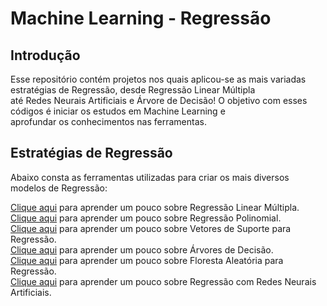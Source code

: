 # Machine Learning - Regressão

## Introdução
Esse repositório contém projetos nos quais aplicou-se as mais variadas estratégias de Regressão, desde Regressão Linear Múltipla  
até Redes Neurais Artificiais e Árvore de Decisão! O objetivo com esses códigos é iniciar os estudos em Machine Learning e  
aprofundar os conhecimentos nas ferramentas.

## Estratégias de Regressão
Abaixo consta as ferramentas utilizadas para criar os mais diversos modelos de Regressão:

[Clique aqui](https://github.com/antonioteixeirasn/regression_projects/tree/master/MLR) para aprender um pouco sobre Regressão Linear Múltipla.  
[Clique aqui](https://github.com/antonioteixeirasn/regression_projects/tree/master/Polinomial) para aprender um pouco sobre Regressão Polinomial.  
[Clique aqui](https://github.com/antonioteixeirasn/regression_projects/tree/master/SVR) para aprender um pouco sobre Vetores de Suporte para Regressão.  
[Clique aqui](https://github.com/antonioteixeirasn/regression_projects/tree/master/Decision_Tree) para aprender um pouco sobre Árvores de Decisão.  
[Clique aqui](https://github.com/antonioteixeirasn/regression_projects/tree/master/Random_Forest_Regression) para aprender um pouco sobre Floresta Aleatória para Regressão.  
[Clique aqui](https://github.com/antonioteixeirasn/regression_projects/tree/master/Neural_Network) para aprender um pouco sobre Regressão com Redes Neurais Artificiais.  

